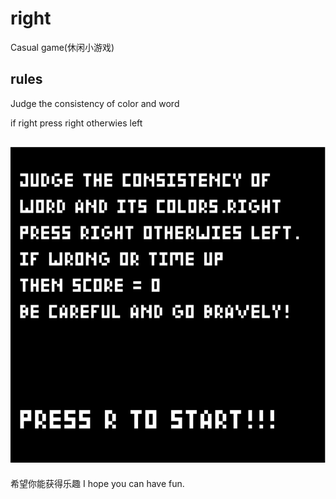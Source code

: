 # right
Casual game(休闲小游戏)

## rules

Judge the consistency of color and word

if right press right otherwies left

![](./pic_for_readme/start.png)
----------------------------------------
希望你能获得乐趣
I hope you can have fun.

